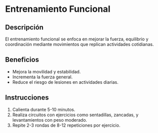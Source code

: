 # Entrenamiento Funcional

## Descripción
El entrenamiento funcional se enfoca en mejorar la fuerza, equilibrio y coordinación mediante movimientos que replican actividades cotidianas.

## Beneficios
- Mejora la movilidad y estabilidad.
- Incrementa la fuerza general.
- Reduce el riesgo de lesiones en actividades diarias.

## Instrucciones
1. Calienta durante 5-10 minutos.
2. Realiza circuitos con ejercicios como sentadillas, zancadas, y levantamientos con peso moderado.
3. Repite 2-3 rondas de 8-12 repeticiones por ejercicio.

